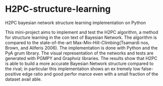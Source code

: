 # H2PC-structure-learning
H2PC bayesian network structure learning implementation on Python

This mini-project aims to implement and test the H2PC
 algorithm, a method for structure learning in the con
text of Bayesian Network. The algorithm is compared to
 the state-of-the-art Max-Min-Hill-Climbing(Tsamardi
nos, Brown, and Aliferis 2006).
 The implementation is done with Python and the PyA
grum library.
 The visual representation of the networks and tests are
 generated with PGMPY and Graphviz libraries.
 The results show that H2PC is able to build a more
 accurate Bayesian Network structure compared to the
 rival; in particular this implementation shows an ex
tremely low false-positive edge ratio and good perfor
mance even with a small fraction of the dataset avail
able.
